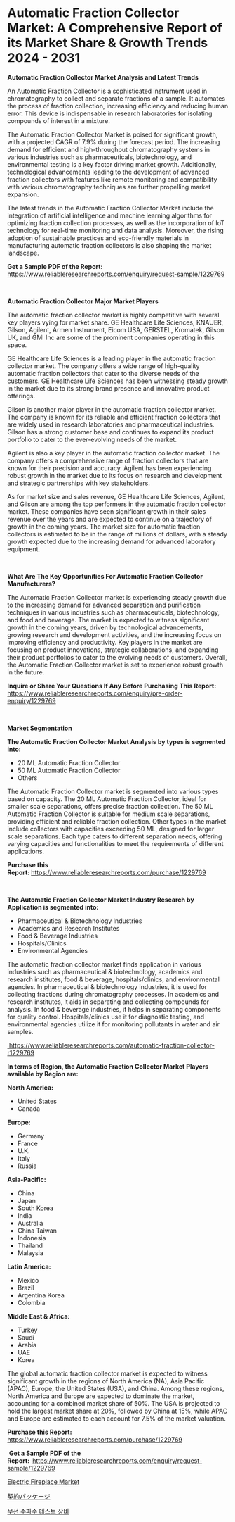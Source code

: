 <p><h1>Automatic Fraction Collector Market: A Comprehensive Report of its Market Share & Growth Trends 2024 - 2031</h1></p><p><strong>Automatic Fraction Collector Market Analysis and Latest Trends</strong></p>
<p><p>An Automatic Fraction Collector is a sophisticated instrument used in chromatography to collect and separate fractions of a sample. It automates the process of fraction collection, increasing efficiency and reducing human error. This device is indispensable in research laboratories for isolating compounds of interest in a mixture.</p><p>The Automatic Fraction Collector Market is poised for significant growth, with a projected CAGR of 7.9% during the forecast period. The increasing demand for efficient and high-throughput chromatography systems in various industries such as pharmaceuticals, biotechnology, and environmental testing is a key factor driving market growth. Additionally, technological advancements leading to the development of advanced fraction collectors with features like remote monitoring and compatibility with various chromatography techniques are further propelling market expansion.</p><p>The latest trends in the Automatic Fraction Collector Market include the integration of artificial intelligence and machine learning algorithms for optimizing fraction collection processes, as well as the incorporation of IoT technology for real-time monitoring and data analysis. Moreover, the rising adoption of sustainable practices and eco-friendly materials in manufacturing automatic fraction collectors is also shaping the market landscape.</p></p>
<p><strong>Get a Sample PDF of the Report:&nbsp;</strong> <a href="https://www.reliableresearchreports.com/enquiry/request-sample/1229769">https://www.reliableresearchreports.com/enquiry/request-sample/1229769</a></p>
<p>&nbsp;</p>
<p><strong>Automatic Fraction Collector Major Market Players</strong></p>
<p><p>The automatic fraction collector market is highly competitive with several key players vying for market share. GE Healthcare Life Sciences, KNAUER, Gilson, Agilent, Armen Instrument, Eicom USA, GERSTEL, Kromatek, Gilson UK, and GMI Inc are some of the prominent companies operating in this space.</p><p>GE Healthcare Life Sciences is a leading player in the automatic fraction collector market. The company offers a wide range of high-quality automatic fraction collectors that cater to the diverse needs of the customers. GE Healthcare Life Sciences has been witnessing steady growth in the market due to its strong brand presence and innovative product offerings.</p><p>Gilson is another major player in the automatic fraction collector market. The company is known for its reliable and efficient fraction collectors that are widely used in research laboratories and pharmaceutical industries. Gilson has a strong customer base and continues to expand its product portfolio to cater to the ever-evolving needs of the market.</p><p>Agilent is also a key player in the automatic fraction collector market. The company offers a comprehensive range of fraction collectors that are known for their precision and accuracy. Agilent has been experiencing robust growth in the market due to its focus on research and development and strategic partnerships with key stakeholders.</p><p>As for market size and sales revenue, GE Healthcare Life Sciences, Agilent, and Gilson are among the top performers in the automatic fraction collector market. These companies have seen significant growth in their sales revenue over the years and are expected to continue on a trajectory of growth in the coming years. The market size for automatic fraction collectors is estimated to be in the range of millions of dollars, with a steady growth expected due to the increasing demand for advanced laboratory equipment.</p></p>
<p>&nbsp;</p>
<p><strong>What Are The Key Opportunities For Automatic Fraction Collector Manufacturers?</strong></p>
<p><p>The Automatic Fraction Collector market is experiencing steady growth due to the increasing demand for advanced separation and purification techniques in various industries such as pharmaceuticals, biotechnology, and food and beverage. The market is expected to witness significant growth in the coming years, driven by technological advancements, growing research and development activities, and the increasing focus on improving efficiency and productivity. Key players in the market are focusing on product innovations, strategic collaborations, and expanding their product portfolios to cater to the evolving needs of customers. Overall, the Automatic Fraction Collector market is set to experience robust growth in the future.</p></p>
<p><strong>Inquire or Share Your Questions If Any Before Purchasing This Report:</strong> <a href="https://www.reliableresearchreports.com/enquiry/pre-order-enquiry/1229769">https://www.reliableresearchreports.com/enquiry/pre-order-enquiry/1229769</a></p>
<p>&nbsp;</p>
<p><strong>Market Segmentation</strong></p>
<p><strong>The Automatic Fraction Collector Market Analysis by types is segmented into:</strong></p>
<p><ul><li>20 ML Automatic Fraction Collector</li><li>50 ML Automatic Fraction Collector</li><li>Others</li></ul></p>
<p><p>The Automatic Fraction Collector market is segmented into various types based on capacity. The 20 ML Automatic Fraction Collector, ideal for smaller scale separations, offers precise fraction collection. The 50 ML Automatic Fraction Collector is suitable for medium scale separations, providing efficient and reliable fraction collection. Other types in the market include collectors with capacities exceeding 50 ML, designed for larger scale separations. Each type caters to different separation needs, offering varying capacities and functionalities to meet the requirements of different applications.</p></p>
<p><strong>Purchase this Report:&nbsp;</strong><a href="https://www.reliableresearchreports.com/purchase/1229769">https://www.reliableresearchreports.com/purchase/1229769</a></p>
<p>&nbsp;</p>
<p><strong>The Automatic Fraction Collector Market Industry Research by Application is segmented into:</strong></p>
<p><ul><li>Pharmaceutical & Biotechnology Industries</li><li>Academics and Research Institutes</li><li>Food & Beverage Industries</li><li>Hospitals/Clinics</li><li>Environmental Agencies</li></ul></p>
<p><p>The automatic fraction collector market finds application in various industries such as pharmaceutical & biotechnology, academics and research institutes, food & beverage, hospitals/clinics, and environmental agencies. In pharmaceutical & biotechnology industries, it is used for collecting fractions during chromatography processes. In academics and research institutes, it aids in separating and collecting compounds for analysis. In food & beverage industries, it helps in separating components for quality control. Hospitals/clinics use it for diagnostic testing, and environmental agencies utilize it for monitoring pollutants in water and air samples.</p></p>
<p><a href="https://www.reliableresearchreports.com/automatic-fraction-collector-r1229769">&nbsp;https://www.reliableresearchreports.com/automatic-fraction-collector-r1229769</a></p>
<p><strong>In terms of Region, the Automatic Fraction Collector Market Players available by Region are:</strong></p>
<p>
    <p> <strong> North America: </strong>
        <ul>
            <li>United States</li>
            <li>Canada</li>
        </ul>
        </p> 
    <p> <strong> Europe: </strong>
        <ul>
            <li>Germany</li>
            <li>France</li>
            <li>U.K.</li>
            <li>Italy</li>
            <li>Russia</li>
        </ul>
        </p> 
    <p> <strong> Asia-Pacific: </strong>
        <ul>
            <li>China</li>
            <li>Japan</li>
            <li>South Korea</li>
            <li>India</li>
            <li>Australia</li>
            <li>China Taiwan</li>
            <li>Indonesia</li>
            <li>Thailand</li>
            <li>Malaysia</li>
        </ul>
        </p> 
    <p> <strong> Latin America: </strong>
        <ul>
            <li>Mexico</li>
            <li>Brazil</li>
            <li>Argentina Korea</li>
            <li>Colombia</li>
        </ul>
        </p> 
    <p> <strong> Middle East & Africa: </strong>
        <ul>
            <li>Turkey</li>
            <li>Saudi</li>
            <li>Arabia</li>
            <li>UAE</li>
            <li>Korea</li>
        </ul>
    </p>
    </p>
<p><p>The global automatic fraction collector market is expected to witness significant growth in the regions of North America (NA), Asia Pacific (APAC), Europe, the United States (USA), and China. Among these regions, North America and Europe are expected to dominate the market, accounting for a combined market share of 50%. The USA is projected to hold the largest market share at 20%, followed by China at 15%, while APAC and Europe are estimated to each account for 7.5% of the market valuation.</p></p>
<p><strong>Purchase this Report: </strong><a href="https://www.reliableresearchreports.com/purchase/1229769">https://www.reliableresearchreports.com/purchase/1229769</a></p>
<p>&nbsp;<strong>Get a Sample PDF of the Report:&nbsp;&nbsp;</strong><a href="https://www.reliableresearchreports.com/enquiry/request-sample/1229769">https://www.reliableresearchreports.com/enquiry/request-sample/1229769</a></p>
<p><strong></strong></p>
<p><p><a href="https://three-jumbo-f6d.notion.site/Electric-Fireplace-Market-Competitive-Analysis-Market-Trends-and-Forecast-to-2031-37eb6e062db44c3caab6934aa0987396">Electric Fireplace Market</a></p><p><a href="https://medium.com/@akio198300/%E5%A5%91%E7%B4%84%E5%8C%85%E8%A3%85%E5%B8%82%E5%A0%B4%E3%81%AF-2031%E5%B9%B4%E3%81%BE%E3%81%A7%E3%81%AE%E5%B8%82%E5%A0%B4%E3%82%B7%E3%82%A7%E3%82%A2-%E8%A6%8F%E6%A8%A1-%E4%BA%88%E6%B8%AC%E3%81%AB%E7%84%A6%E7%82%B9%E3%82%92%E5%BD%93%E3%81%A6%E3%81%A6%E3%81%84%E3%81%BE%E3%81%99-85f2b913866b">契約パッケージ</a></p><p><a href="https://github.com/jntpkh496620/Market-Research-Report-List-1/blob/main/591371927923.md">무선 주파수 테스트 장비</a></p></p>
